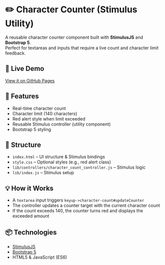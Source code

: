 # ✏️ Character Counter (Stimulus Utility)

A reusable character counter component built with **StimulusJS** and **Bootstrap 5**.  
Perfect for textareas and inputs that require a live count and character limit feedback.

## 🚀 Live Demo
[View it on GitHub Pages](https://ynbxs.github.io/character-counter/)

## 🔧 Features
- Real-time character count
- Character limit (140 characters)
- Red alert style when limit exceeded
- Reusable Stimulus controller (utility component)
- Bootstrap 5 styling

## 🧩 Structure
- `index.html` – UI structure & Stimulus bindings
- `style.css` – Optional styles (e.g., red alert class)
- `lib/controllers/character_count_controller.js` – Stimulus logic
- `lib/index.js` – Stimulus setup

## 💡 How it Works
- A `textarea` input triggers `keyup->character-count#updateCounter`
- The controller updates a counter target with the current character count
- If the count exceeds 140, the counter turns red and displays the exceeded amount

## 📦 Technologies
- [StimulusJS](https://stimulus.hotwired.dev/)
- [Bootstrap 5](https://getbootstrap.com/)
- HTML5 & JavaScript (ES6)
